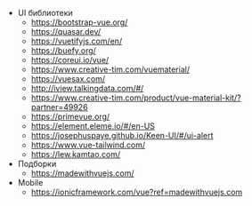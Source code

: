 - UI библиотеки
	- https://bootstrap-vue.org/
	- https://quasar.dev/
	- https://vuetifyjs.com/en/
	- https://buefy.org/
	- https://coreui.io/vue/
	- https://www.creative-tim.com/vuematerial/
	- https://vuesax.com/
	- http://iview.talkingdata.com/#/
	- https://www.creative-tim.com/product/vue-material-kit/?partner=49926
	- https://primevue.org/
	- https://element.eleme.io/#/en-US
	- https://josephuspaye.github.io/Keen-UI/#/ui-alert
	- https://www.vue-tailwind.com/
	- https://lew.kamtao.com/
- Подборки
	- https://madewithvuejs.com/
- Mobile
	- https://ionicframework.com/vue?ref=madewithvuejs.com